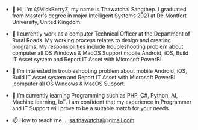 - 👋 Hi, I’m @MickBerryZ, my name is Thawatchai Sangthep. I graduated from Master's degree in major Intelligent Systems 2021 at De Montfort University, United Kingdom. 
- 💞️ I currently work as a computer Technical Officer at the Department of Rural Roads. My working process relates to design and creating programs. My responsibilities include troubleshooting problem about computer all OS Windows & MacOS Support 
mobile Android, iOS, Build IT Asset system and Report IT Asset with Microsoft PowerBI.
- 👀 I’m interested in troubleshooting problem about mobile Android, iOS, Build IT Asset system and Report IT Asset with Microsoft PowerBI ,computer all OS Windows & MacOS Support.
- 🌱 I’m currently learning Programming such as PHP, C#, Python, AI, Machine learning, IoT. I am confident that my experience in Programmer and IT Support will prove to be a suitable match for your needs.

- 📫 How to reach me ... sa.thawatchai@gmail.com


<!---
MickBerryZ/MickBerryZ is a ✨ special ✨ repository because its `README.md` (this file) appears on your GitHub profile.
You can click the Preview link to take a look at your changes.
--->
